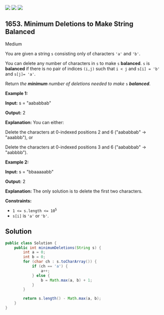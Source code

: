 [![](https://img.shields.io/github/stars/javadev/LeetCode-in-Java?label=Stars&style=flat-square)](https://github.com/javadev/LeetCode-in-Java)
[![](https://img.shields.io/github/forks/javadev/LeetCode-in-Java?label=Fork%20me%20on%20GitHub%20&style=flat-square)](https://github.com/javadev/LeetCode-in-Java/fork)
[![](https://img.shields.io/badge/-LeetCode%20in%20Kotlin-blue?style=flat-square)](https://github.com/javadev/LeetCode-in-Kotlin)

## 1653\. Minimum Deletions to Make String Balanced

Medium

You are given a string `s` consisting only of characters `'a'` and `'b'`.

You can delete any number of characters in `s` to make `s` **balanced**. `s` is **balanced** if there is no pair of indices `(i,j)` such that `i < j` and `s[i] = 'b'` and `s[j]= 'a'`.

Return _the **minimum** number of deletions needed to make_ `s` _**balanced**_.

**Example 1:**

**Input:** s = "aababbab"

**Output:** 2

**Explanation:** You can either:

Delete the characters at 0-indexed positions 2 and 6 ("aababbab" -> "aaabbb"), or 

Delete the characters at 0-indexed positions 3 and 6 ("aababbab" -> "aabbbb").

**Example 2:**

**Input:** s = "bbaaaaabb"

**Output:** 2

**Explanation:** The only solution is to delete the first two characters.

**Constraints:**

*   <code>1 <= s.length <= 10<sup>5</sup></code>
*   `s[i]` is `'a'` or `'b'`.

## Solution

```java
public class Solution {
    public int minimumDeletions(String s) {
        int a = 0;
        int b = 0;
        for (char ch : s.toCharArray()) {
            if (ch == 'a') {
                a++;
            } else {
                b = Math.max(a, b) + 1;
            }
        }

        return s.length() - Math.max(a, b);
    }
}
```